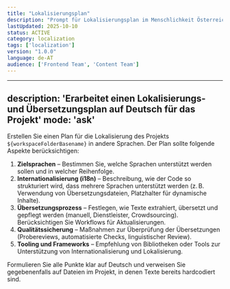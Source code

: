 ```yaml
---
title: "Lokalisierungsplan"
description: "Prompt für Lokalisierungsplan im Menschlichkeit Österreich Projekt"
lastUpdated: 2025-10-10
status: ACTIVE
category: localization
tags: ['localization']
version: "1.0.0"
language: de-AT
audience: ['Frontend Team', 'Content Team']
---
```


---
description: 'Erarbeitet einen Lokalisierungs- und Übersetzungsplan auf Deutsch für das Projekt'
mode: 'ask'
---

Erstellen Sie einen Plan für die Lokalisierung des Projekts `${workspaceFolderBasename}` in andere Sprachen. Der Plan sollte folgende Aspekte berücksichtigen:

1. **Zielsprachen** – Bestimmen Sie, welche Sprachen unterstützt werden sollen und in welcher Reihenfolge.
2. **Internationalisierung (i18n)** – Beschreibung, wie der Code so strukturiert wird, dass mehrere Sprachen unterstützt werden (z. B. Verwendung von Übersetzungsdateien, Platzhalter für dynamische Inhalte).
3. **Übersetzungsprozess** – Festlegen, wie Texte extrahiert, übersetzt und gepflegt werden (manuell, Dienstleister, Crowdsourcing). Berücksichtigen Sie Workflows für Aktualisierungen.
4. **Qualitätssicherung** – Maßnahmen zur Überprüfung der Übersetzungen (Probereviews, automatisierte Checks, linguistischer Review).
5. **Tooling und Frameworks** – Empfehlung von Bibliotheken oder Tools zur Unterstützung von Internationalisierung und Lokalisierung.

Formulieren Sie alle Punkte klar auf Deutsch und verweisen Sie gegebenenfalls auf Dateien im Projekt, in denen Texte bereits hardcodiert sind.
